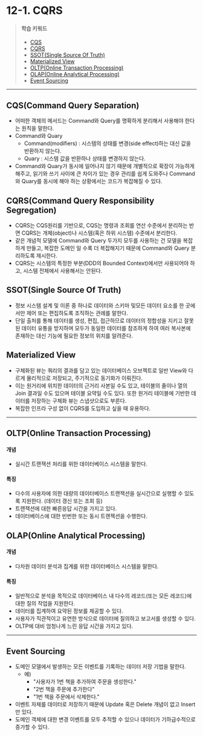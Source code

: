 # 12-1. CQRS

> #### 학습 키워드
>
> * [CQS](12-1.-cqrs.md#cqs-command-query-separation)
> * [CQRS](12-1.-cqrs.md#cqrs)
> * [SSOT(Single Source Of Truth)](12-1.-cqrs.md#ssot-single-source-of-truth)
> * [Materialized View](12-1.-cqrs.md#materialized-view)
> * [OLTP(Online Transaction Processing)](12-1.-cqrs.md#oltp-online-transaction-processing)
> * [OLAP(Online Analytical Processing)](12-1.-cqrs.md#olap-online-analytical-processing)
> * [Event Sourcing](12-1.-cqrs.md#event-sourcing)

***

## CQS(Command Query Separation)

* 어떠한 객체의 메서드는 Command와 Query를 명확하게 분리해서 사용해야 한다는 원칙을 말한다.
* Command와 Quary
  * Command(modifiers) : 시스템의 상태를 변경(side effect)하는 대신 값을 반환하지 않는다.
  * Quary : 시스템 값을 반환하나 상태를 변경하지 않는다.
* Command와 Quary가 동시에 일어나지 않기 때문에 개별적으로 확장이 가능하게 해주고, 읽기와 쓰기 사이에 큰 차이가 있는 경우 관리를 쉽게 도와주나 Command와 Quary를 동시에 해야 하는 상황에서는 코드가 복잡해질 수 있다.

## CQRS(Command Query Responsibility Segregation)

* CQRS는 CQS원리를 기반으로, CQS는 명령과 조회를 연산 수준에서 분리하는 반면 CQRS는 개체(object)나 시스템(혹은 하위 시스템) 수준에서 분리한다.
* 같은 개념적 모델에 Command와 Query 두가지 모두를 사용하는 건 모델을 복잡하게 만들고, 복잡한 도메인 일 수록 더 복잡해지기 때문에 Command와 Query 분리하도록 제시한다.
* CQRS는 시스템의 특정한 부분(DDD의 Bounded Context)에서만 사용되어야 하고, 시스템 전체에서 사용해서는 안된다.

## SSOT(Single Source Of Truth)

* 정보 시스템 설계 및 이론 중 하나로 데이터와 스키마 및모든 데이터 요소를 한 곳에서만 제어 또는 편집하도록 조직하는 관례를 말한다.
* 단일 출처를 통해 데이터를 생성, 편집, 접근하므로 데이터의 정합성을 지키고 잘못된 데이터 유통을 방지하며 모두가 동일한 데이터를 참조하게 하여 여러 복사본에 존재하는 대신 기능에 필요한 정보의 위치를 알려준다.

## Materialized View

* 구체화된 뷰는 쿼리의 결과를 담고 있는 데이터베이스 오브젝트로 일반 View와 다르게 물리적으로 저장되고, 주기적으로 동기화가 이뤄진다.
* 이는 원거리에 위치한 데이터의 근거리 사본일 수도 있고, 테이블의 줄이나 열의 Join 결과일 수도 있으며 테이블 요약일 수도 있다. 또한 원거리 테이블에 기반한 데이터를 저장하는 구체화 뷰는 스냅샷으로도 부른다.
* 복잡한 인프라 구성 없이 CQRS를 도입하고 싶을 때 유용하다.

***

## OLTP(Online Transaction Processing)

#### 개념

* 실시간 트랜잭션 처리를 위한 데이터베이스 시스템을 말한다.

#### 특징

* 다수의 사용자에 의한 대량의 데이터베이스 트랜잭션을 실시간으로 실행할 수 있도록 지원한다. (데이터 갱신 또는 조회 등)
* 트랜잭션에 대한 빠른응답 시간을 가지고 있다.
* 데이터베이스에 대한 빈번한 또는 동시 트랜젝션을 수행한다.

## OLAP(Online Analytical Processing)

#### 개념

* 다차원 데이터 분석과 집계를 위한 데이터베이스 시스템을 말한다.

#### 특징

* 일반적으로 분석을 목적으로 데이터베이스 내 다수의 레코드(또는 모든 레코드)에 대한 질의 작업을 지원한다.
* 데이터를 집계하여 요약된 정보를 제공할 수 있다.
* 사용자가 직관적이고 유연한 방식으로 데이터에 질의하고 보고서를 생성할 수 있다.
* OLTP에 대비 엄청나게 느린 응답 시간을 가지고 있다.

***

## Event Sourcing

* 도메인 모델에서 발생하는 모든 이벤트를 기록하는 데이터 저장 기법을 말한다.
  * 예)
    * "사용자가 1번 책을 추가하여 주문을 생성한다."
    * "2번 책을 주문에 추가한다"
    * "1번 책을 주문에서 삭제한다."
* 이벤트 자체를 데이터로 저장하기 때문에 Update 혹은 Delete 개념이 없고 Insert만 있다.
* 도메인 객체에 대한 변경 이벤트를 모두 추적할 수 있으나 데이터가 기하급수적으로 증가할 수 있다.

